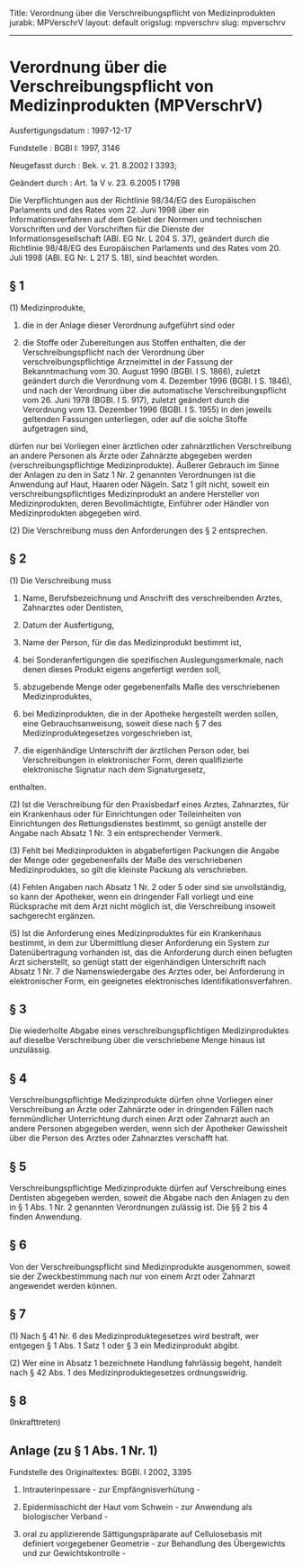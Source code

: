 Title: Verordnung über die Verschreibungspflicht von Medizinprodukten
jurabk: MPVerschrV
layout: default
origslug: mpverschrv
slug: mpverschrv

---

# Verordnung über die Verschreibungspflicht von Medizinprodukten (MPVerschrV)

Ausfertigungsdatum
:   1997-12-17

Fundstelle
:   BGBl I: 1997, 3146

Neugefasst durch
:   Bek. v. 21. 8.2002 I 3393;

Geändert durch
:   Art. 1a V v. 23. 6.2005 I 1798

Die Verpflichtungen aus der Richtlinie 98/34/EG des Europäischen
Parlaments und des Rates vom 22. Juni 1998 über ein
Informationsverfahren auf dem Gebiet der Normen und technischen
Vorschriften und der Vorschriften für die Dienste der
Informationsgesellschaft (ABl. EG Nr. L 204 S. 37), geändert durch die
Richtlinie 98/48/EG des Europäischen Parlaments und des Rates vom 20.
Juli 1998 (ABl. EG Nr. L 217 S. 18), sind beachtet worden.


## § 1

(1) Medizinprodukte,

1.  die in der Anlage dieser Verordnung aufgeführt sind oder


2.  die Stoffe oder Zubereitungen aus Stoffen enthalten, die der
    Verschreibungspflicht nach der Verordnung über
    verschreibungspflichtige Arzneimittel in der Fassung der
    Bekanntmachung vom 30. August 1990 (BGBl. I S. 1866), zuletzt geändert
    durch die Verordnung vom 4. Dezember 1996 (BGBl. I S. 1846), und nach
    der Verordnung über die automatische Verschreibungspflicht vom 26.
    Juni 1978 (BGBl. I S. 917), zuletzt geändert durch die Verordnung vom
    13\. Dezember 1996 (BGBl. I S. 1955) in den jeweils geltenden Fassungen
    unterliegen, oder auf die solche Stoffe aufgetragen sind,



dürfen nur bei Vorliegen einer ärztlichen oder zahnärztlichen
Verschreibung an andere Personen als Ärzte oder Zahnärzte abgegeben
werden (verschreibungspflichtige Medizinprodukte). Äußerer Gebrauch im
Sinne der Anlagen zu den in Satz 1 Nr. 2 genannten Verordnungen ist
die Anwendung auf Haut, Haaren oder Nägeln. Satz 1 gilt nicht, soweit
ein verschreibungspflichtiges Medizinprodukt an andere Hersteller von
Medizinprodukten, deren Bevollmächtigte, Einführer oder Händler von
Medizinprodukten abgegeben wird.

(2) Die Verschreibung muss den Anforderungen des § 2 entsprechen.


## § 2

(1) Die Verschreibung muss

1.  Name, Berufsbezeichnung und Anschrift des verschreibenden Arztes,
    Zahnarztes oder Dentisten,


2.  Datum der Ausfertigung,


3.  Name der Person, für die das Medizinprodukt bestimmt ist,


4.  bei Sonderanfertigungen die spezifischen Auslegungsmerkmale, nach
    denen dieses Produkt eigens angefertigt werden soll,


5.  abzugebende Menge oder gegebenenfalls Maße des verschriebenen
    Medizinproduktes,


6.  bei Medizinprodukten, die in der Apotheke hergestellt werden sollen,
    eine Gebrauchsanweisung, soweit diese nach § 7 des
    Medizinproduktegesetzes vorgeschrieben ist,


7.  die eigenhändige Unterschrift der ärztlichen Person oder, bei
    Verschreibungen in elektronischer Form, deren qualifizierte
    elektronische Signatur nach dem Signaturgesetz,



enthalten.

(2) Ist die Verschreibung für den Praxisbedarf eines Arztes,
Zahnarztes, für ein Krankenhaus oder für Einrichtungen oder
Teileinheiten von Einrichtungen des Rettungsdienstes bestimmt, so
genügt anstelle der Angabe nach Absatz 1 Nr. 3 ein entsprechender
Vermerk.

(3) Fehlt bei Medizinprodukten in abgabefertigen Packungen die Angabe
der Menge oder gegebenenfalls der Maße des verschriebenen
Medizinproduktes, so gilt die kleinste Packung als verschrieben.

(4) Fehlen Angaben nach Absatz 1 Nr. 2 oder 5 oder sind sie
unvollständig, so kann der Apotheker, wenn ein dringender Fall
vorliegt und eine Rücksprache mit dem Arzt nicht möglich ist, die
Verschreibung insoweit sachgerecht ergänzen.

(5) Ist die Anforderung eines Medizinproduktes für ein Krankenhaus
bestimmt, in dem zur Übermittlung dieser Anforderung ein System zur
Datenübertragung vorhanden ist, das die Anforderung durch einen
befugten Arzt sicherstellt, so genügt statt der eigenhändigen
Unterschrift nach Absatz 1 Nr. 7 die Namenswiedergabe des Arztes oder,
bei Anforderung in elektronischer Form, ein geeignetes elektronisches
Identifikationsverfahren.


## § 3

Die wiederholte Abgabe eines verschreibungspflichtigen
Medizinproduktes auf dieselbe Verschreibung über die verschriebene
Menge hinaus ist unzulässig.


## § 4

Verschreibungspflichtige Medizinprodukte dürfen ohne Vorliegen einer
Verschreibung an Ärzte oder Zahnärzte oder in dringenden Fällen nach
fernmündlicher Unterrichtung durch einen Arzt oder Zahnarzt auch an
andere Personen abgegeben werden, wenn sich der Apotheker Gewissheit
über die Person des Arztes oder Zahnarztes verschafft hat.


## § 5

Verschreibungspflichtige Medizinprodukte dürfen auf Verschreibung
eines Dentisten abgegeben werden, soweit die Abgabe nach den Anlagen
zu den in § 1 Abs. 1 Nr. 2 genannten Verordnungen zulässig ist. Die §§
2 bis 4 finden Anwendung.


## § 6

Von der Verschreibungspflicht sind Medizinprodukte ausgenommen, soweit
sie der Zweckbestimmung nach nur von einem Arzt oder Zahnarzt
angewendet werden können.


## § 7

(1) Nach § 41 Nr. 6 des Medizinproduktegesetzes wird bestraft, wer
entgegen § 1 Abs. 1 Satz 1 oder § 3 ein Medizinprodukt abgibt.

(2) Wer eine in Absatz 1 bezeichnete Handlung fahrlässig begeht,
handelt nach § 42 Abs. 1 des Medizinproduktegesetzes ordnungswidrig.


## § 8

(Inkrafttreten)


## Anlage (zu § 1 Abs. 1 Nr. 1)

Fundstelle des Originaltextes: BGBl. I 2002, 3395


1.  Intrauterinpessare - zur Empfängnisverhütung -


2.  Epidermisschicht der Haut vom Schwein - zur Anwendung als biologischer
    Verband -


3.  oral zu applizierende Sättigungspräparate auf Cellulosebasis mit
    definiert vorgegebener Geometrie - zur Behandlung des Übergewichts und
    zur Gewichtskontrolle -




